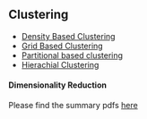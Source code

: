 ## Clustering

* [Density Based Clustering](https://pro.arcgis.com/en/pro-app/latest/tool-reference/spatial-statistics/how-density-based-clustering-works.htm)
* [Grid Based Clustering](https://www.datamining365.com/2020/04/grid-based-clustering.html)
* [Partitional based clustering](https://medium.com/analytics-vidhya/partitional-clustering-181d42049670)
* [Hierachial Clustering](https://www.mygreatlearning.com/blog/hierarchical-clustering/)


#### Dimensionality Reduction

Please find the summary pdfs [here](https://github.com/Joy879/ADS_REV_code/edit/main/027%20Lesson%20Clustering/Dimensionality%20Reduction)
